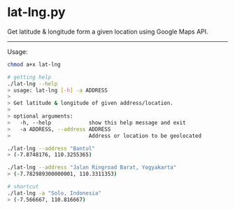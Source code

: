 # lat-lng.py

Get latitude & longitude form a given location using Google Maps API.

---

Usage:

```bash
chmod a+x lat-lng

# getting help
./lat-lng --help
> usage: lat-lng [-h] -a ADDRESS
>
> Get latitude & longitude of given address/location.
>
> optional arguments:
>   -h, --help            show this help message and exit
>   -a ADDRESS, --address ADDRESS
>                         Address or location to be geolocated
```

```bash
./lat-lng --address "Bantul"
> (-7.8748176, 110.3255365)

./lat-lng --address "Jalan Ringroad Barat, Yogyakarta"
> (-7.782989300000001, 110.3311353)

# shortcut 
./lat-lng -a "Solo, Indonesia"
> (-7.566667, 110.816667)

```

